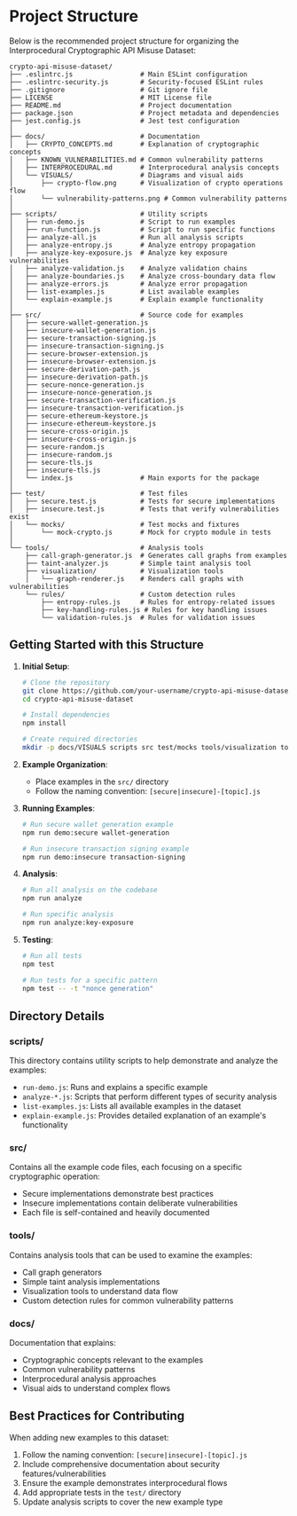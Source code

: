 # Project Structure

Below is the recommended project structure for organizing the Interprocedural Cryptographic API Misuse Dataset:

```
crypto-api-misuse-dataset/
├── .eslintrc.js                 # Main ESLint configuration
├── .eslintrc-security.js        # Security-focused ESLint rules
├── .gitignore                   # Git ignore file
├── LICENSE                      # MIT License file
├── README.md                    # Project documentation
├── package.json                 # Project metadata and dependencies
├── jest.config.js               # Jest test configuration
│
├── docs/                        # Documentation
│   ├── CRYPTO_CONCEPTS.md       # Explanation of cryptographic concepts
│   ├── KNOWN_VULNERABILITIES.md # Common vulnerability patterns
│   ├── INTERPROCEDURAL.md       # Interprocedural analysis concepts
│   └── VISUALS/                 # Diagrams and visual aids
│       ├── crypto-flow.png      # Visualization of crypto operations flow
│       └── vulnerability-patterns.png # Common vulnerability patterns
│
├── scripts/                     # Utility scripts
│   ├── run-demo.js              # Script to run examples
│   ├── run-function.js          # Script to run specific functions
│   ├── analyze-all.js           # Run all analysis scripts
│   ├── analyze-entropy.js       # Analyze entropy propagation
│   ├── analyze-key-exposure.js  # Analyze key exposure vulnerabilities
│   ├── analyze-validation.js    # Analyze validation chains
│   ├── analyze-boundaries.js    # Analyze cross-boundary data flow
│   ├── analyze-errors.js        # Analyze error propagation
│   ├── list-examples.js         # List available examples
│   └── explain-example.js       # Explain example functionality
│
├── src/                         # Source code for examples
│   ├── secure-wallet-generation.js
│   ├── insecure-wallet-generation.js
│   ├── secure-transaction-signing.js
│   ├── insecure-transaction-signing.js
│   ├── secure-browser-extension.js
│   ├── insecure-browser-extension.js
│   ├── secure-derivation-path.js
│   ├── insecure-derivation-path.js
│   ├── secure-nonce-generation.js
│   ├── insecure-nonce-generation.js
│   ├── secure-transaction-verification.js
│   ├── insecure-transaction-verification.js
│   ├── secure-ethereum-keystore.js
│   ├── insecure-ethereum-keystore.js
│   ├── secure-cross-origin.js
│   ├── insecure-cross-origin.js
│   ├── secure-random.js
│   ├── insecure-random.js
│   ├── secure-tls.js
│   ├── insecure-tls.js
│   └── index.js                 # Main exports for the package
│
├── test/                        # Test files
│   ├── secure.test.js           # Tests for secure implementations
│   ├── insecure.test.js         # Tests that verify vulnerabilities exist
│   └── mocks/                   # Test mocks and fixtures
│       └── mock-crypto.js       # Mock for crypto module in tests
│
└── tools/                       # Analysis tools
    ├── call-graph-generator.js  # Generates call graphs from examples
    ├── taint-analyzer.js        # Simple taint analysis tool
    ├── visualization/           # Visualization tools
    │   └── graph-renderer.js    # Renders call graphs with vulnerabilities
    └── rules/                   # Custom detection rules
        ├── entropy-rules.js     # Rules for entropy-related issues
        ├── key-handling-rules.js # Rules for key handling issues
        └── validation-rules.js  # Rules for validation issues
```

## Getting Started with this Structure

1. **Initial Setup**:
   ```bash
   # Clone the repository
   git clone https://github.com/your-username/crypto-api-misuse-dataset.git
   cd crypto-api-misuse-dataset
   
   # Install dependencies
   npm install
   
   # Create required directories
   mkdir -p docs/VISUALS scripts src test/mocks tools/visualization tools/rules
   ```

2. **Example Organization**:
   - Place examples in the `src/` directory
   - Follow the naming convention: `[secure|insecure]-[topic].js`

3. **Running Examples**:
   ```bash
   # Run secure wallet generation example
   npm run demo:secure wallet-generation
   
   # Run insecure transaction signing example
   npm run demo:insecure transaction-signing
   ```

4. **Analysis**:
   ```bash
   # Run all analysis on the codebase
   npm run analyze
   
   # Run specific analysis
   npm run analyze:key-exposure
   ```

5. **Testing**:
   ```bash
   # Run all tests
   npm test
   
   # Run tests for a specific pattern
   npm test -- -t "nonce generation"
   ```

## Directory Details

### scripts/

This directory contains utility scripts to help demonstrate and analyze the examples:

- `run-demo.js`: Runs and explains a specific example
- `analyze-*.js`: Scripts that perform different types of security analysis
- `list-examples.js`: Lists all available examples in the dataset
- `explain-example.js`: Provides detailed explanation of an example's functionality

### src/

Contains all the example code files, each focusing on a specific cryptographic operation:

- Secure implementations demonstrate best practices
- Insecure implementations contain deliberate vulnerabilities
- Each file is self-contained and heavily documented

### tools/

Contains analysis tools that can be used to examine the examples:

- Call graph generators
- Simple taint analysis implementations
- Visualization tools to understand data flow
- Custom detection rules for common vulnerability patterns

### docs/

Documentation that explains:

- Cryptographic concepts relevant to the examples
- Common vulnerability patterns
- Interprocedural analysis approaches
- Visual aids to understand complex flows

## Best Practices for Contributing

When adding new examples to this dataset:

1. Follow the naming convention: `[secure|insecure]-[topic].js`
2. Include comprehensive documentation about security features/vulnerabilities
3. Ensure the example demonstrates interprocedural flows
4. Add appropriate tests in the `test/` directory
5. Update analysis scripts to cover the new example type
